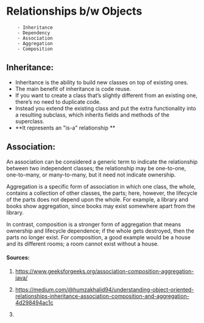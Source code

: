# Relationships b/w Objects


        - Inheritance
        - Dependency
        - Association
        - Aggregation
        - Composition

## Inheritance:
- Inheritance is the ability to build new classes on top of existing ones. 
- The main benefit of inheritance is code reuse. 
- If you want to create a class that’s slightly different from an existing one, there’s no need to duplicate code. 
- Instead you extend the existing class and put the extra functionality into a resulting subclass, which inherits fields and methods of the superclass.
- **It represents an "is-a" relationship **

## Association:

An association can be considered a generic term to indicate the relationship between two independent classes; the relationship may be one-to-one, one-to-many, or many-to-many, but it need not indicate ownership.

Aggregation is a specific form of association in which one class, the whole, contains a collection of other classes, the parts; here, however, the lifecycle of the parts does not depend upon the whole. For example, a library and books show aggregation, since books may exist somewhere apart from the library.

In contrast, composition is a stronger form of aggregation that means ownership and lifecycle dependence; if the whole gets destroyed, then the parts no longer exist. For composition, a good example would be a house and its different rooms; a room cannot exist without a house.



#### Sources:
1. https://www.geeksforgeeks.org/association-composition-aggregation-java/

2. https://medium.com/@humzakhalid94/understanding-object-oriented-relationships-inheritance-association-composition-and-aggregation-4d298494ac1c
3. 